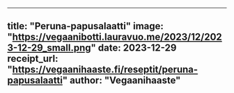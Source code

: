 
---
title: "Peruna-papusalaatti"
image: "https://vegaanibotti.lauravuo.me/2023/12/2023-12-29_small.png"
date: 2023-12-29
receipt_url: "https://vegaanihaaste.fi/reseptit/peruna-papusalaatti"
author: "Vegaanihaaste"
---

